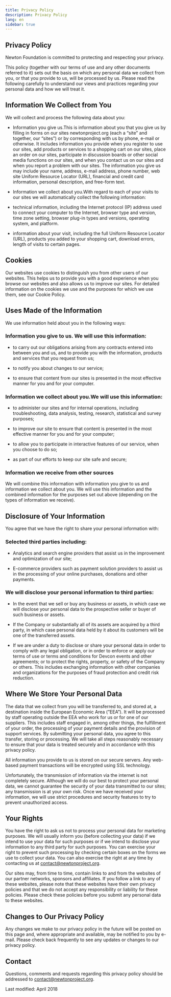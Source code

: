 ```yaml
---
title: Privacy Policy
description: Privacy Policy
lang: en
sidebar: true
---
```


## Privacy Policy

Newton Foundation is committed to protecting and respecting your privacy.

This policy (together with our terms of use and any other documents referred to it) sets out the basis on which any personal data we collect from you, or that you provide to us, will be processed by us. Please read the following carefully to understand our views and practices regarding your personal data and how we will treat it.

## Information We Collect from You

We will collect and process the following data about you:

- Information you give us.This is information about you that you give us by filling in forms on our sites newtonproject.org (each a “site” and together, our “sites”) or by corresponding with us by phone, e-mail or otherwise. It includes information you provide when you register to use our sites, add products or services to a shopping cart on our sites, place an order on our sites, participate in discussion boards or other social media functions on our sites, and when you contact us on our sites and when you report a problem with our sites. The information you give us may include your name, address, e-mail address, phone number, web site Uniform Resource Locator (URL), financial and credit card information, personal description, and free-form text.

- Information we collect about you.With regard to each of your visits to our sites we will automatically collect the following information:

* technical information, including the Internet protocol (IP) address used to connect your computer to the Internet, browser type and version, time zone setting, browser plug-in types and versions, operating system, and platform.

* information about your visit, including the full Uniform Resource Locator (URL), products you added to your shopping cart, download errors, length of visits to certain pages.

## Cookies

Our websites use cookies to distinguish you from other users of our websites. This helps us to provide you with a good experience when you browse our websites and also allows us to improve our sites. For detailed information on the cookies we use and the purposes for which we use them, see our Cookie Policy.

## Uses Made of the Information

We use information held about you in the following ways:

### Information you give to us. We will use this information:

- to carry out our obligations arising from any contracts entered into between you and us, and to provide you with the information, products and services that you request from us;

- to notify you about changes to our service;

- to ensure that content from our sites is presented in the most effective manner for you and for your computer.

### Information we collect about you.We will use this information:

- to administer our sites and for internal operations, including troubleshooting, data analysis, testing, research, statistical and survey purposes;

- to improve our site to ensure that content is presented in the most effective manner for you and for your computer;

- to allow you to participate in interactive features of our service, when you choose to do so;

- as part of our efforts to keep our site safe and secure;

### Information we receive from other sources

We will combine this information with information you give to us and information we collect about you. We will use this information and the combined information for the purposes set out above (depending on the types of information we receive).

## Disclosure of Your Information

You agree that we have the right to share your personal information with:

### Selected third parties including:

- Analytics and search engine providers that assist us in the improvement and optimization of our site;

- E-commerce providers such as payment solution providers to assist us in the processing of your online purchases, donations and other payments.

### We will disclose your personal information to third parties:

- In the event that we sell or buy any business or assets, in which case we will disclose your personal data to the prospective seller or buyer of such business or assets.

- If the Company or substantially all of its assets are acquired by a third party, in which case personal data held by it about its customers will be one of the transferred assets.

- If we are under a duty to disclose or share your personal data in order to comply with any legal obligation, or in order to enforce or apply our terms of use or terms and conditions for Devcon events and other agreements; or to protect the rights, property, or safety of the Company or others. This includes exchanging information with other companies and organizations for the purposes of fraud protection and credit risk reduction.

## Where We Store Your Personal Data

The data that we collect from you will be transferred to, and stored at, a destination inside the European Economic Area (”EEA”). It will be processed by staff operating outside the EEA who work for us or for one of our suppliers. This includes staff engaged in, among other things, the fulfillment of your order, the processing of your payment details and the provision of support services. By submitting your personal data, you agree to this transfer, storing or processing. We will take all steps reasonably necessary to ensure that your data is treated securely and in accordance with this privacy policy.

All information you provide to us is stored on our secure servers. Any web-based payment transactions will be encrypted using SSL technology.

Unfortunately, the transmission of information via the internet is not completely secure. Although we will do our best to protect your personal data, we cannot guarantee the security of your data transmitted to our sites; any transmission is at your own risk. Once we have received your information, we will use strict procedures and security features to try to prevent unauthorized access.

## Your Rights

You have the right to ask us not to process your personal data for marketing purposes. We will usually inform you (before collecting your data) if we intend to use your data for such purposes or if we intend to disclose your information to any third party for such purposes. You can exercise your right to prevent such processing by checking certain boxes on the forms we use to collect your data. You can also exercise the right at any time by contacting us at contact@newtonproject.org.

Our sites may, from time to time, contain links to and from the websites of our partner networks, sponsors and affiliates. If you follow a link to any of these websites, please note that these websites have their own privacy policies and that we do not accept any responsibility or liability for these policies. Please check these policies before you submit any personal data to these websites.

## Changes to Our Privacy Policy

Any changes we make to our privacy policy in the future will be posted on this page and, where appropriate and available, may be notified to you by e-mail. Please check back frequently to see any updates or changes to our privacy policy.

## Contact

Questions, comments and requests regarding this privacy policy should be addressed to contact@newtonproject.org.

Last modified: April 2018
